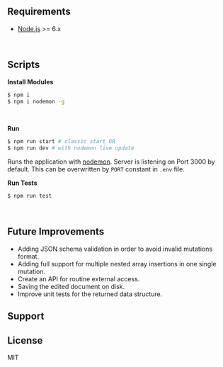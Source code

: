 
## Requirements
- [Node.js](https://nodejs.org/) >= 6.x

<br />

## Scripts
**Install Modules**
```bash
$ npm i
$ npm i nodemon -g 
```
<br />

**Run**
```bash
$ npm run start # classic start OR
$ npm run dev # with nodemon live update  
```
Runs the application with [nodemon]("https://nodemon.io/"). Server is listening on Port 3000 by default. This can be overwritten by `PORT` constant in `.env` file. 


**Run Tests**
```bash
$ npm run test
```

<br />

## Future Improvements
- Adding JSON schema validation in order to avoid invalid mutations format.
- Adding full support for multiple nested array insertions in one single mutation.
- Create an API for routine external access.
- Saving the edited document on disk.
- Improve unit tests for the returned data structure.

## Support


## License
MIT

<br />
